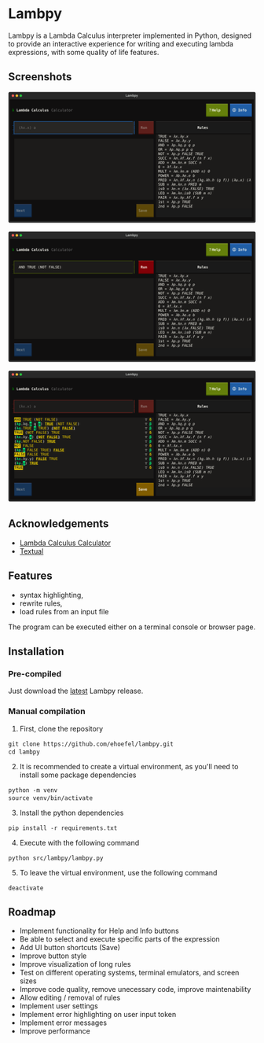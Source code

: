 
# Lambpy

Lambpy is a Lambda Calculus interpreter implemented in Python, designed to
provide an interactive experience for writing and executing lambda
expressions, with some quality of life features.

## Screenshots

![](docs/screenshots/1.svg)

![](docs/screenshots/2.svg)

![](docs/screenshots/3.svg)

## Acknowledgements

 - [Lambda Calculus Calculator](https://lambdacalc.io/)
 - [Textual](https://textual.textualize.io/)



## Features

- syntax highlighting,
- rewrite rules,
- load rules from an input file

The program can be executed either on a terminal console or browser page.


## Installation


### Pre-compiled

Just download the
[latest](https://github.com/ehoefel/lambpy/releases/tag/v1.0-beta)
Lambpy release.

### Manual compilation

1. First, clone the repository

```
git clone https://github.com/ehoefel/lambpy.git
cd lambpy
```
2. It is recommended to create a virtual environment, as you'll need to install
   some package dependencies

```
python -m venv
source venv/bin/activate
```

3. Install the python dependencies

```
pip install -r requirements.txt
```

4. Execute with the following command
```
python src/lambpy/lambpy.py
```

5. To leave the virtual environment, use the following command

```
deactivate
```


## Roadmap

- Implement functionality for Help and Info buttons
- Be able to select and execute specific parts of the expression
- Add UI button shortcuts (Save)
- Improve button style
- Improve visualization of long rules
- Test on different operating systems, terminal emulators, and screen sizes
- Improve code quality, remove unecessary code, improve maintenability
- Allow editing / removal of rules
- Implement user settings
- Implement error highlighting on user input token
- Implement error messages
- Improve performance

